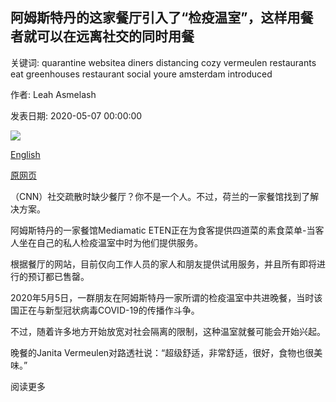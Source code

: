 ## 阿姆斯特丹的这家餐厅引入了“检疫温室”，这样用餐者就可以在远离社交的同时用餐

关键词: quarantine websitea diners distancing cozy vermeulen restaurants eat greenhouses restaurant social youre amsterdam introduced

作者: Leah Asmelash

发表日期: 2020-05-07 00:00:00

![](https://cdn.cnn.com/cnnnext/dam/assets/200506164640-03-quarantine-greenhouse-super-tease.jpg)

[English](This%20restaurant%20in%20Amsterdam%20introduced%20%27quarantine%20greenhouses%27%20so%20diners%20can%20eat%20while%20social%20distancing.md)

[原网页](https://edition.cnn.com/2020/05/07/world/dutch-restaurant-reopen-greenhouse-trnd/index.html)

（CNN）社交疏散时缺少餐厅？你不是一个人。不过，荷兰的一家餐馆找到了解决方案。

阿姆斯特丹的一家餐馆Mediamatic ETEN正在为食客提供四道菜的素食菜单-当客人坐在自己的私人检疫温室中时为他们提供服务。

根据餐厅的网站，目前仅向工作人员的家人和朋友提供试用服务，并且所有即将进行的预订都已售罄。

2020年5月5日，一群朋友在阿姆斯特丹一家所谓的检疫温室中共进晚餐，当时该国正在与新型冠状病毒COVID-19的传播作斗争。

不过，随着许多地方开始放宽对社会隔离的限制，这种温室就餐可能会开始兴起。

晚餐的Janita Vermeulen对路透社说：“超级舒适，非常舒适，很好，食物也很美味。”

阅读更多